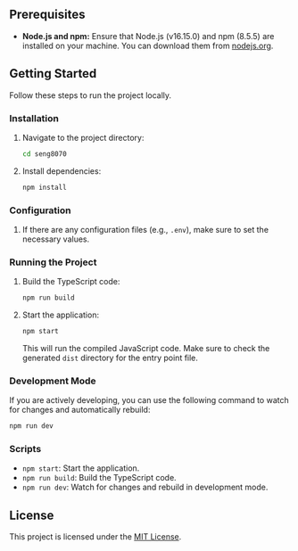 ## Prerequisites
- **Node.js and npm:** Ensure that Node.js (v16.15.0) and npm (8.5.5) are installed on your machine. You can download them from [nodejs.org](https://nodejs.org/).

## Getting Started

Follow these steps to run the project locally.

### Installation


1. Navigate to the project directory:
   ```bash
   cd seng8070
   ```

2. Install dependencies:
   ```bash
   npm install
   ```

### Configuration

1. If there are any configuration files (e.g., `.env`), make sure to set the necessary values.

### Running the Project

1. Build the TypeScript code:
   ```bash
   npm run build
   ```

2. Start the application:
   ```bash
   npm start
   ```

   This will run the compiled JavaScript code. Make sure to check the generated `dist` directory for the entry point file.

### Development Mode

If you are actively developing, you can use the following command to watch for changes and automatically rebuild:

```bash
npm run dev
```

### Scripts

- `npm start`: Start the application.
- `npm run build`: Build the TypeScript code.
- `npm run dev`: Watch for changes and rebuild in development mode.

## License

This project is licensed under the [MIT License](LICENSE).
```